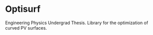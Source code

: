 # Optisurf
Engineering Physics Undergrad Thesis. Library for the optimization of curved PV surfaces.
